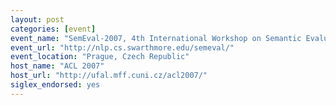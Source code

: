 ```yaml
---
layout: post
categories: [event]
event_name: "SemEval-2007, 4th International Workshop on Semantic Evaluations"
event_url: "http://nlp.cs.swarthmore.edu/semeval/"
event_location: "Prague, Czech Republic"
host_name: "ACL 2007"
host_url: "http://ufal.mff.cuni.cz/acl2007/"
siglex_endorsed: yes
---
```

